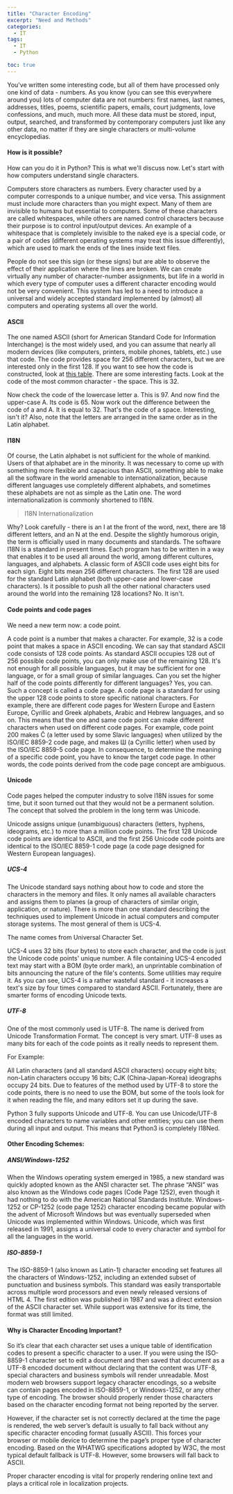 ```yaml
---
title: "Character Encoding"
excerpt: "Need and Methods"
categories:
  - IT
tags:
  - IT
  - Python

toc: true
---
```


You've written some interesting code, but all of them have processed only one kind of data - numbers. As you know (you can see this everywhere around you) lots of computer data are not numbers: first names, last names, addresses, titles, poems, scientific papers, emails, court judgments, love confessions, and much, much more. All these data must be stored, input, output, searched, and transformed by contemporary computers just like any other data, no matter if they are single characters or multi-volume encyclopedias.

#### How is it possible?

How can you do it in Python? This is what we'll discuss now. Let's start with how computers understand single characters.

Computers store characters as numbers. Every character used by a computer corresponds to a unique number, and vice versa. This assignment must include more characters than you might expect. Many of them are invisible to humans but essential to computers. Some of these characters are called whitespaces, while others are named control characters because their purpose is to control input/output devices. An example of a whitespace that is completely invisible to the naked eye is a special code, or a pair of codes (different operating systems may treat this issue differently), which are used to mark the ends of the lines inside text files.

People do not see this sign (or these signs) but are able to observe the effect of their application where the lines are broken. We can create virtually any number of character-number assignments, but life in a world in which every type of computer uses a different character encoding would not be very convenient. This system has led to a need to introduce a universal and widely accepted standard implemented by (almost) all computers and operating systems all over the world.

#### ASCII

The one named ASCII (short for American Standard Code for Information Interchange) is the most widely used, and you can assume that nearly all modern devices (like computers, printers, mobile phones, tablets, etc.) use that code. The code provides space for 256 different characters, but we are interested only in the first 128. If you want to see how the code is constructed, look at [this table](https://www.cs.cmu.edu/~pattis/15-1XX/common/handouts/ascii.html). There are some interesting facts. Look at the code of the most common character - the space. This is 32.

Now check the code of the lowercase letter a. This is 97. And now find the upper-case A. Its code is 65. Now work out the difference between the code of a and A. It is equal to 32. That's the code of a space. Interesting, isn't it? Also, note that the letters are arranged in the same order as in the Latin alphabet.

#### I18N

Of course, the Latin alphabet is not sufficient for the whole of mankind. Users of that alphabet are in the minority. It was necessary to come up with something more flexible and capacious than ASCII, something able to make all the software in the world amenable to internationalization, because different languages use completely different alphabets, and sometimes these alphabets are not as simple as the Latin one.  The word internationalization is commonly shortened to I18N.

> I18N Internationalization

Why? Look carefully - there is an I at the front of the word, next, there are 18 different letters, and an N at the end. Despite the slightly humorous origin, the term is officially used in many documents and standards.
The software I18N is a standard in present times. Each program has to be written in a way that enables it to be used all around the world, among different cultures, languages, and alphabets.
A classic form of ASCII code uses eight bits for each sign. Eight bits mean 256 different characters. The first 128 are used for the standard Latin alphabet (both upper-case and lower-case characters). Is it possible to push all the other national characters used around the world into the remaining 128 locations? No. It isn't.

#### Code points and code pages

We need a new term now: a code point.

A code point is a number that makes a character. For example, 32 is a code point that makes a space in ASCII encoding. We can say that standard ASCII code consists of 128 code points.
As standard ASCII occupies 128 out of 256 possible code points, you can only make use of the remaining 128.  It's not enough for all possible languages, but it may be sufficient for one language, or for a small group of similar languages. Can you set the higher half of the code points differently for different languages? Yes, you can. Such a concept is called a code page.
A code page is a standard for using the upper 128 code points to store specific national characters. For example, there are different code pages for Western Europe and Eastern Europe, Cyrillic and Greek alphabets, Arabic and Hebrew languages, and so on. This means that the one and same code point can make different characters when used on different code pages.
For example, code point 200 makes Č (a letter used by some Slavic languages) when utilized by the ISO/IEC 8859-2 code page, and makes Ш (a Cyrillic letter) when used by the ISO/IEC 8859-5 code page.
In consequence, to determine the meaning of a specific code point, you have to know the target code page. In other words, the code points derived from the code page concept are ambiguous.

#### Unicode

Code pages helped the computer industry to solve I18N issues for some time, but it soon turned out that they would not be a permanent solution. The concept that solved the problem in the long term was Unicode.

Unicode assigns unique (unambiguous) characters (letters, hyphens, ideograms, etc.) to more than a million code points. The first 128 Unicode code points are identical to ASCII, and the first 256 Unicode code points are identical to the ISO/IEC 8859-1 code page (a code page designed for Western European languages).

##### UCS-4

The Unicode standard says nothing about how to code and store the characters in the memory and files. It only names all available characters and assigns them to planes (a group of characters of similar origin, application, or nature). There is more than one standard describing the techniques used to implement Unicode in actual computers and computer storage systems. The most general of them is UCS-4.

The name comes from Universal Character Set.

UCS-4 uses 32 bits (four bytes) to store each character, and the code is just the Unicode code points' unique number. A file containing UCS-4 encoded text may start with a BOM (byte order mark), an unprintable combination of bits announcing the nature of the file's contents. Some utilities may require it. As you can see, UCS-4 is a rather wasteful standard - it increases a text's size by four times compared to standard ASCII. Fortunately, there are smarter forms of encoding Unicode texts.

##### UTF-8

One of the most commonly used is UTF-8. The name is derived from Unicode Transformation Format. The concept is very smart. UTF-8 uses as many bits for each of the code points as it really needs to represent them.

For Example:

All Latin characters (and all standard ASCII characters) occupy eight bits; non-Latin characters occupy 16 bits; CJK (China-Japan-Korea) ideographs occupy 24 bits.
Due to features of the method used by UTF-8 to store the code points, there is no need to use the BOM, but some of the tools look for it when reading the file, and many editors set it up during the save.

Python 3 fully supports Unicode and UTF-8. You can use Unicode/UTF-8 encoded characters to name variables and other entities; you can use them during all input and output. This means that Python3 is completely I18Ned.

#### Other Encoding Schemes:

#####  ANSI/Windows-1252

When the Windows operating system emerged in 1985, a new standard was quickly adopted known as the ANSI character set. The phrase “ANSI” was also known as the Windows code pages (Code Page 1252), even though it had nothing to do with the American National Standards Institute. Windows-1252 or CP-1252 (code page 1252) character encoding became popular with the advent of Microsoft Windows but was eventually superseded when Unicode was implemented within Windows. Unicode, which was first released in 1991, assigns a universal code to every character and symbol for all the languages in the world.

##### ISO-8859-1

The ISO-8859-1 (also known as Latin-1) character encoding set features all the characters of Windows-1252, including an extended subset of punctuation and business symbols. This standard was easily transportable across multiple word processors and even newly released versions of HTML 4. The first edition was published in 1987 and was a direct extension of the ASCII character set. While support was extensive for its time, the format was still limited.

#### Why is Character Encoding Important?

So it’s clear that each character set uses a unique table of identification codes to present a specific character to a user. If you were using the ISO-8859-1 character set to edit a document and then saved that document as a UTF-8 encoded document without declaring that the content was UTF-8, special characters and business symbols will render unreadable. Most modern web browsers support legacy character encodings, so a website can contain pages encoded in ISO-8859-1, or Windows-1252, or any other type of encoding. The browser should properly render those characters based on the character encoding format not being reported by the server.

However, if the character set is not correctly declared at the time the page is rendered, the web server’s default is usually to fall back without any specific character encoding format (usually ASCII).
This forces your browser or mobile device to determine the page’s proper type of character encoding. Based on the WHATWG specifications adopted by W3C, the most typical default fallback is UTF-8. However, some browsers will fall back to ASCII.

Proper character encoding is vital for properly rendering online text and plays a critical role in localization projects.
